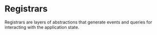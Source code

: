 # Registrars

Registrars are layers of abstractions that generate events and queries for interacting with the application state.
